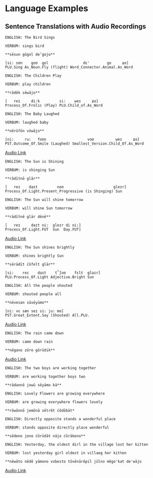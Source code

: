 # Language Examples

## Sentence Translations with Audio Recordings

```
ENGLISH: The Bird Sings

VERBUM: sings bird

**sēsun gōgol de’gojo**

[si: sʊn    goʊ  gɑl                dɛ'        gɑ     ʑɑ]
PLU.Sing As_Noun.Fly (flight) Word_Connector.Animal.As_Word
```

```
ENGLISH: The Children Play

VERBUM: play children

**rādēk sēwājo**

[   reɪ     di:k         si:    weɪ     ʑɑ]
Process_Of.Frolic (Play) PLU.Child_of.As_Word
```

```
ENGLISH: The Baby Laughed

VERBUM: laughed baby

**nērūfōn vōwājo**

[ni:     ru:   foʊn                   voʊ          weɪ     ʑɑ]
PST.Outcome_Of.Smile (Laughed) Smallest_Version.Child_Of.As_Word
```
[Audio Link](https://voca.ro/1keLR2IOgYsW)


```
ENGLISH: The Sun is Shining

VERBUM: is shinging Sun

**rādītnō glār**

[   reɪ    daɪt         noʊ                       gleɪr]
Process_Of.Light.Present_Progressive (is Shinging) Sun
```

```
ENGLISH: The Sun will shine tomorrow

VERBUM: will shine Sun tomorrow

**rādītnē glār dēnē**

[   reɪ     daɪt ni:  gleɪr di ni:]
Process_Of.Light.FUT  Sun  Day.FUT]
```
[Audio Link](https://voca.ro/12I9t7bBppZ7)


```
ENGLISH: The Sun shines brightly

VERBUM: shines brightly Sun

**sērādīt ćōfelt glār**

[si:    reɪ    daɪt    t͡ʃoʊ    fɛlt  glaɪr]
PLU.Process_Of.Light Adjective.Bright Sun
```

```
ENGLISH: All the people shouted

VERBUM: shouted people all

**nēvesan sāsēyūmo**

[ni: vɛ sæn seɪ si: ju: mɑ]
PST.Great_Extent.Say (Shouted) All.PLU.
```
[Audio Link](https://voca.ro/1azsaqbgf7CI)


```
ENGLISH: The rain came down

VERBUM: came down rain

**nēgano zōro gōrūdik**
```
[Audio Link](https://voca.ro/147vIeUlIWkB)


```
ENGLISH: The two boys are working together

VERBUM: are working together boys two

**rādannō jowū sēyāmo kā**
```


```
ENGLISH: Lovely Flowers are growing everywhere

VERBUM: are growing everywhere flowers lovely

**rōwānnō jemōnā sētrēt ćōdōbāt*
```

```
ENGLISH: Directly opposite stands a wonderful place

VERBUM: stands opposite directly place wonderful

**sēdeno jono ćōrūdāt nājo ćōrākeno**
```


```
ENGLISH: Yesterday, the oldest dirl in the village lost her kitten

VERBUM: lost yesterday girl oldest in villaeg her kitten

**nēwāto nēdē yāmono vobesto tōvēnārēpil jūlno mēgo'kat de'wājo
```
[Audio Link](https://voca.ro/11Wp5hhJPuqF)

